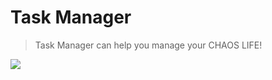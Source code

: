 # Task Manager

> Task Manager can help you manage your CHAOS LIFE!

![](https://imgur.com/nl3tiyO)
